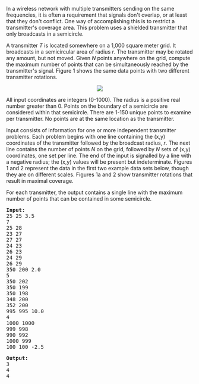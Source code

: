 <p>
In a wireless network with multiple transmitters sending on the same
frequencies, it
is often a requirement that signals don't overlap, or at least that they don't
conflict. One way of accomplishing this is to restrict a transmitter's coverage
area. This problem uses a shielded transmitter that 
only broadcasts in a semicircle.
</p>
<p>
A transmitter <i>T</i> is located somewhere on a 1,000 square meter grid.
It broadcasts in a semicircular area of radius <i>r</i>. The
transmitter may be rotated any amount, but not moved. 
Given <i>N</i> points anywhere on the grid, compute
the maximum number of points that can be simultaneously reached by the
transmitter's signal.
Figure 1 shows the
same data points with two different transmitter rotations.

</p>

<center><img src="./24722/file/8MhepRe7.png"></center>

<p>
All input coordinates are integers (0-1000). The radius is a
positive real number greater than 0.
Points on the boundary of a semicircle are considered within that
semicircle.  There are 1-150 unique points to examine per transmitter.
No points are at the same location as the transmitter.
</p>

<p>
Input consists of information for one or more independent transmitter problems.
Each problem begins with
one line containing the (x,y) coordinates of the transmitter followed by the
broadcast radius, <i>r</i>.
The next line contains the number of points <i>N</i> on the grid,
followed by <i>N</i> sets of (x,y) coordinates, one
set per line.  The end of the input is signalled by a line with a
negative radius; the (x,y) values will be present but indeterminate.
Figures 1 and 2 represent the data in the first two example data sets below,
though they are on different scales. Figures 1a and 2 show
transmitter rotations that result in maximal coverage.

</p>

<p>For each transmitter, the output contains a single line with 
the maximum number of points that can be contained in some semicircle.
</p>

<pre><b>Input:</b>
25 25 3.5
7
25 28
23 27
27 27
24 23
26 23
24 29
26 29
350 200 2.0
5
350 202
350 199
350 198
348 200
352 200
995 995 10.0
4
1000 1000
999 998
990 992
1000 999
100 100 -2.5
</pre>


<pre><b>Output:</b>
3
4
4
</pre>